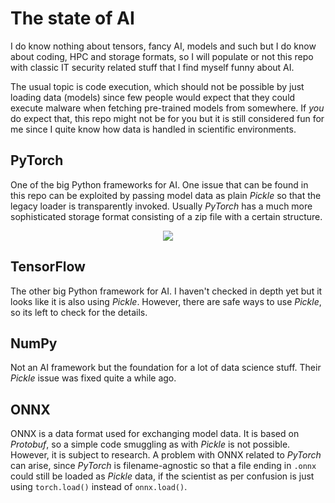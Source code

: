 The state of AI
===============

I do know nothing about tensors, fancy AI, models and such but I do know
about coding, HPC and storage formats, so I will populate or not this repo
with classic IT security related stuff that I find myself funny about AI.

The usual topic is code execution, which should not be possible by just
loading data (models) since few people would expect that they could
execute malware when fetching pre-trained models from somewhere. If
*you* do expect that, this repo might not be for you but it is still
considered fun for me since I quite know how data is handled in scientific
environments.

PyTorch
-------

One of the big Python frameworks for AI. One issue that can be found
in this repo can be exploited by passing model data as plain *Pickle*
so that the legacy loader is transparently invoked. Usually *PyTorch*
has a much more sophisticated storage format consisting of a zip file
with a certain structure.

<p align="center">
<img src="https://github.com/stealth/tensor-pwn/blob/master/pytorch/model1.jpg" />
</p>

TensorFlow
----------

The other big Python framework for AI. I haven't checked in depth yet
but it looks like it is also using *Pickle*. However, there are safe
ways to use *Pickle*, so its left to check for the details.

NumPy
-----

Not an AI framework but the foundation for a lot of data science stuff.
Their *Pickle* issue was fixed quite a while ago.

ONNX
----

ONNX is a data format used for exchanging model data. It is based on
*Protobuf*, so a simple code smuggling as with *Pickle* is not possible.
However, it is subject to research. A problem with ONNX related to
*PyTorch* can arise, since *PyTorch* is filename-agnostic so that a file
ending in `.onnx` could still be loaded as *Pickle* data, if the scientist
as per confusion is just using `torch.load()` instead of `onnx.load()`.

